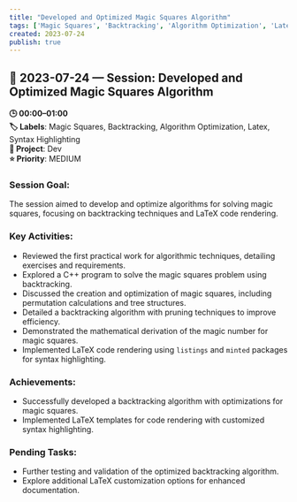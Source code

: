 ```yaml
---
title: "Developed and Optimized Magic Squares Algorithm"
tags: ['Magic Squares', 'Backtracking', 'Algorithm Optimization', 'Latex', 'Syntax Highlighting']
created: 2023-07-24
publish: true
---
```


## 📅 2023-07-24 — Session: Developed and Optimized Magic Squares Algorithm

**🕒 00:00–01:00**  
**🏷️ Labels**: Magic Squares, Backtracking, Algorithm Optimization, Latex, Syntax Highlighting  
**📂 Project**: Dev  
**⭐ Priority**: MEDIUM  


### Session Goal:
The session aimed to develop and optimize algorithms for solving magic squares, focusing on backtracking techniques and LaTeX code rendering.

### Key Activities:
- Reviewed the first practical work for algorithmic techniques, detailing exercises and requirements.
- Explored a C++ program to solve the magic squares problem using backtracking.
- Discussed the creation and optimization of magic squares, including permutation calculations and tree structures.
- Detailed a backtracking algorithm with pruning techniques to improve efficiency.
- Demonstrated the mathematical derivation of the magic number for magic squares.
- Implemented LaTeX code rendering using `listings` and `minted` packages for syntax highlighting.

### Achievements:
- Successfully developed a backtracking algorithm with optimizations for magic squares.
- Implemented LaTeX templates for code rendering with customized syntax highlighting.

### Pending Tasks:
- Further testing and validation of the optimized backtracking algorithm.
- Explore additional LaTeX customization options for enhanced documentation.
